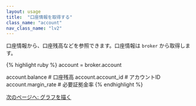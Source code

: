 ```yaml
---
layout: usage
title:  "口座情報を取得する"
class_name: "account"
nav_class_name: "lv2"
---
```


口座情報から、口座残高などを参照できます。口座情報は `broker` から取得します。

{% highlight ruby %}
account = broker.account

account.balance     # 口座残高
account.account_id  # アカウントID
account.margin_rate # 必要証拠金率
{% endhighlight %}

<div class="next">
  <a href="020400_graphing.html">次のページへ: グラフを描く</a>
</div>
